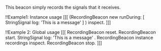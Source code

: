 This beacon simply records the signals that it receives.

!!Example1: Instance usage
[[[
	(RecordingBeacon new 
		runDuring: [ 
			StringSignal log: 'This is a message' ]	)
				inspect.
]]]

!!Example 2: Global usage
[[[
	RecordingBeacon reset.
	RecordingBeacon start.
	StringSignal log: 'This is a message' .
	RecordingBeacon instance recordings inspect.
	RecordingBeacon stop.
]]]
